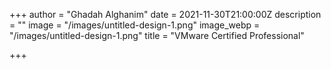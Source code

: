 +++
author = "Ghadah Alghanim"
date = 2021-11-30T21:00:00Z
description = ""
image = "/images/untitled-design-1.png"
image_webp = "/images/untitled-design-1.png"
title = "VMware Certified Professional"

+++
